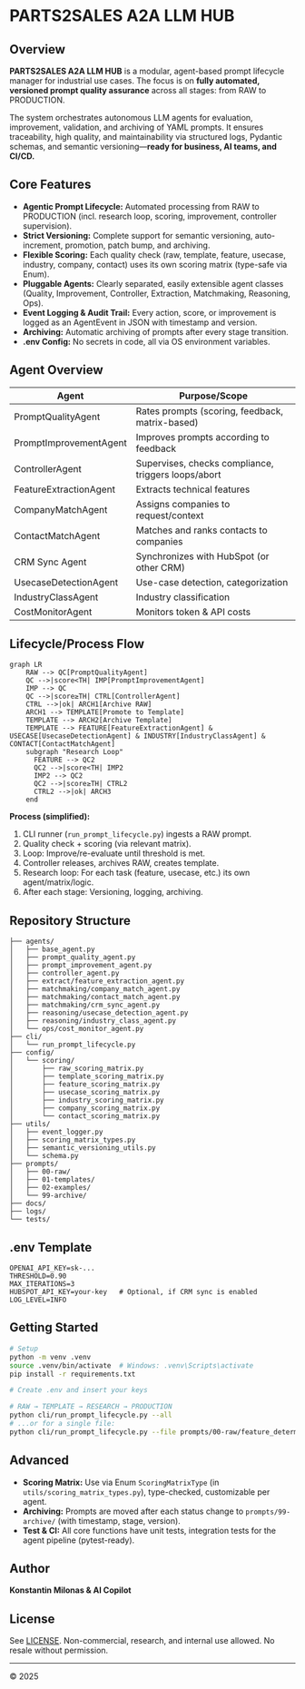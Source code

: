 # PARTS2SALES A2A LLM HUB

## Overview

**PARTS2SALES A2A LLM HUB** is a modular, agent-based prompt lifecycle manager for industrial use cases. The focus is on **fully automated, versioned prompt quality assurance** across all stages: from RAW to PRODUCTION.

The system orchestrates autonomous LLM agents for evaluation, improvement, validation, and archiving of YAML prompts. It ensures traceability, high quality, and maintainability via structured logs, Pydantic schemas, and semantic versioning—**ready for business, AI teams, and CI/CD.**

## Core Features

- **Agentic Prompt Lifecycle:** Automated processing from RAW to PRODUCTION (incl. research loop, scoring, improvement, controller supervision).
- **Strict Versioning:** Complete support for semantic versioning, auto-increment, promotion, patch bump, and archiving.
- **Flexible Scoring:** Each quality check (raw, template, feature, usecase, industry, company, contact) uses its own scoring matrix (type-safe via Enum).
- **Pluggable Agents:** Clearly separated, easily extensible agent classes (Quality, Improvement, Controller, Extraction, Matchmaking, Reasoning, Ops).
- **Event Logging & Audit Trail:** Every action, score, or improvement is logged as an AgentEvent in JSON with timestamp and version.
- **Archiving:** Automatic archiving of prompts after every stage transition.
- **.env Config:** No secrets in code, all via OS environment variables.

## Agent Overview

| Agent                  | Purpose/Scope                                       |
| ---------------------- | --------------------------------------------------- |
| PromptQualityAgent     | Rates prompts (scoring, feedback, matrix-based)     |
| PromptImprovementAgent | Improves prompts according to feedback              |
| ControllerAgent        | Supervises, checks compliance, triggers loops/abort |
| FeatureExtractionAgent | Extracts technical features                         |
| CompanyMatchAgent      | Assigns companies to request/context                |
| ContactMatchAgent      | Matches and ranks contacts to companies             |
| CRM Sync Agent         | Synchronizes with HubSpot (or other CRM)            |
| UsecaseDetectionAgent  | Use-case detection, categorization                  |
| IndustryClassAgent     | Industry classification                             |
| CostMonitorAgent       | Monitors token & API costs                          |

## Lifecycle/Process Flow

```mermaid
graph LR
    RAW --> QC[PromptQualityAgent]
    QC -->|score<TH| IMP[PromptImprovementAgent]
    IMP --> QC
    QC -->|score≥TH| CTRL[ControllerAgent]
    CTRL -->|ok| ARCH1[Archive RAW]
    ARCH1 --> TEMPLATE[Promote to Template]
    TEMPLATE --> ARCH2[Archive Template]
    TEMPLATE --> FEATURE[FeatureExtractionAgent] & USECASE[UsecaseDetectionAgent] & INDUSTRY[IndustryClassAgent] & CONTACT[ContactMatchAgent]
    subgraph "Research Loop"
      FEATURE --> QC2
      QC2 -->|score<TH| IMP2
      IMP2 --> QC2
      QC2 -->|score≥TH| CTRL2
      CTRL2 -->|ok| ARCH3
    end
```

**Process (simplified):**

1. CLI runner (`run_prompt_lifecycle.py`) ingests a RAW prompt.
2. Quality check + scoring (via relevant matrix).
3. Loop: Improve/re-evaluate until threshold is met.
4. Controller releases, archives RAW, creates template.
5. Research loop: For each task (feature, usecase, etc.) its own agent/matrix/logic.
6. After each stage: Versioning, logging, archiving.

## Repository Structure

```plaintext
├── agents/
│   ├── base_agent.py
│   ├── prompt_quality_agent.py
│   ├── prompt_improvement_agent.py
│   ├── controller_agent.py
│   ├── extract/feature_extraction_agent.py
│   ├── matchmaking/company_match_agent.py
│   ├── matchmaking/contact_match_agent.py
│   ├── matchmaking/crm_sync_agent.py
│   ├── reasoning/usecase_detection_agent.py
│   ├── reasoning/industry_class_agent.py
│   └── ops/cost_monitor_agent.py
├── cli/
│   └── run_prompt_lifecycle.py
├── config/
│   └── scoring/
│       ├── raw_scoring_matrix.py
│       ├── template_scoring_matrix.py
│       ├── feature_scoring_matrix.py
│       ├── usecase_scoring_matrix.py
│       ├── industry_scoring_matrix.py
│       ├── company_scoring_matrix.py
│       └── contact_scoring_matrix.py
├── utils/
│   ├── event_logger.py
│   ├── scoring_matrix_types.py
│   ├── semantic_versioning_utils.py
│   └── schema.py
├── prompts/
│   ├── 00-raw/
│   ├── 01-templates/
│   ├── 02-examples/
│   └── 99-archive/
├── docs/
├── logs/
└── tests/
```

## .env Template

```env
OPENAI_API_KEY=sk-...
THRESHOLD=0.90
MAX_ITERATIONS=3
HUBSPOT_API_KEY=your-key   # Optional, if CRM sync is enabled
LOG_LEVEL=INFO
```

## Getting Started

```bash
# Setup
python -m venv .venv
source .venv/bin/activate  # Windows: .venv\Scripts\activate
pip install -r requirements.txt

# Create .env and insert your keys

# RAW → TEMPLATE → RESEARCH → PRODUCTION
python cli/run_prompt_lifecycle.py --all
# ...or for a single file:
python cli/run_prompt_lifecycle.py --file prompts/00-raw/feature_determination.yaml
```

## Advanced

- **Scoring Matrix:** Use via Enum `ScoringMatrixType` (in `utils/scoring_matrix_types.py`), type-checked, customizable per agent.
- **Archiving:** Prompts are moved after each status change to `prompts/99-archive/` (with timestamp, stage, version).
- **Test & CI:** All core functions have unit tests, integration tests for the agent pipeline (pytest-ready).

## Author

**Konstantin Milonas & AI Copilot**

## License

See [LICENSE](LICENSE).
Non-commercial, research, and internal use allowed. No resale without permission.

---

© 2025
